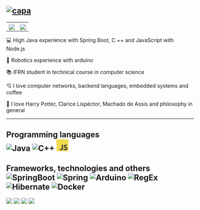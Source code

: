 [![capa](https://github.com/pablodeyvid11/pablodeyvid11/blob/main/github%20background.png)](https://github.com/pablodeyvid11?tab=repositories)
---

<center>
  <table>
    <tr>
        <td><img width="400px" align="center" src="https://github-readme-stats.vercel.app/api/top-langs/?username=pablodeyvid11&hide=html&layout=compact&theme=dark" /></td>
        <td><img width="495px" align="center" src="https://github-readme-stats.vercel.app/api?username=pablodeyvid11&theme=dark" /></td>
    </tr>   
  </table>
</center>  

:computer: High Java experience with Spring Boot, C ++ and JavaScript with Node.js

:robot: Robotics experience with arduino 

:books: IFRN student in technical course in computer science
 
:cupid: I love computer networks, backend languages, embedded systems and coffee

:star2: I love Harry Potter, Clarice Lispéctor, Machado de Assis and philosophy in general

---
**Programming languages**
<br>
<img src="https://seeklogo.com/images/J/java-logo-7F8B35BAB3-seeklogo.com.png" height="32" alt="Java"/>
<img src="https://raw.githubusercontent.com/isocpp/logos/master/cpp_logo.png" height="32"  alt="C++" />
<img height="32" src="https://raw.githubusercontent.com/github/explore/80688e429a7d4ef2fca1e82350fe8e3517d3494d/topics/javascript/javascript.png" alt="Javascript"/>
---
**Frameworks, technologies and others**
<br>
<img src="https://miro.medium.com/max/856/1*O68LbDvD5Dcsnez73M7v4Q.png" height="32" alt="SpringBoot"/>
<img src="https://img.icons8.com/color/452/spring-logo.png" height="32"  alt="Spring" />
<img src="https://brandslogos.com/wp-content/uploads/images/large/arduino-logo-1.png" height="32"  alt="Arduino" />
<img src="https://play-lh.googleusercontent.com/9uPIhxax-m2nFtQLOLYj23bt_Uhq8a8Nzz4zzo7SNEZB99rA3fxHKqnPtcuY3ndCig" height="32"  alt="RegEx" />
<img src="https://cdn.freebiesupply.com/logos/large/2x/hibernate-logo-png-transparent.png" height="32"  alt="Hibernate" />
<img src="https://www.docker.com/sites/default/files/d8/2019-07/Moby-logo.png" height="32"  alt="Docker" />
---

[![](https://img.shields.io/badge/linkedin-blue)](https://www.linkedin.com/in/pablo-deyvid-de-paiva-7a59261a1/)
[![](https://img.shields.io/badge/instagram-ff69b4)](https://www.instagram.com/pablo_deyvid)
![](https://img.shields.io/github/followers/lauraDamacenoAlmeida?style=social) <img src="http://views.whatilearened.today/views/github/pablodeyvid11/views.svg"/>
